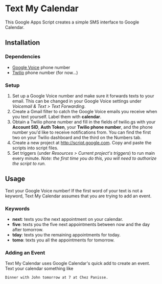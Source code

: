 Text My Calendar
================

This Google Apps Script creates a simple SMS interface to Google Calendar.

Installation
------------

### Dependencies ###

+ [Google Voice](http://voice.google.com) phone number
+ [Twilio](https://www.twilio.com/try-twilio) phone number (for now...)

### Setup ###

1. Set up a Google Voice number and make sure it forwards texts to your email. This can be changed in your Google Voice settings under _Voicemail & Text > Text Forwarding_.
2. Create a Gmail filter to catch the Google Voice emails you receive when you text yourself. Label them with **calendar**.
3. Obtain a Twilio phone number and fill in the fields of twilio.gs with your **Account SID**, **Auth Token**, your **Twilio phone number**, and the phone number you'd like to receive notifications from. You can find the first two on your Twilio dashboard and the third on the Numbers tab.
4. Create a new project at http://script.google.com. Copy and paste the scripts into script files.
5. Set triggers (under _Resources > Current project's triggers_) to run main every minute. _Note: the first time you do this, you will need to authorize the script to run._

Usage
-----

Text your Google Voice number! If the first word of your text is not a keyword, Text My Calendar assumes that you are trying to add an event.

### Keywords ###

+ **next**: texts you the next appointment on your calendar.
+ **five**: texts you the five next appointments between now and the day after tomorrow.
+ **tday**: texts you the remaining appointments for today.
+ **tomo**: texts you all the appointments for tomorrow.

### Adding an Event ###

Text My Calendar uses Google Calendar's quick add to create an event. Text your calendar something like

    Dinner with John tomorrow at 7 at Chez Panisse.
